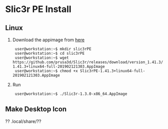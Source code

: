 
# Slic3r PE Install

## Linux
1. Download the appimage from [here](https://github.com/prusa3d/Slic3r/releases/tag/version_1.41.3)
    
        user@workstation:~$ mkdir slic3rPE
        user@workstation:~$ cd slic3rPE
        user@workstation:~$ wget https://github.com/prusa3d/Slic3r/releases/download/version_1.41.3/Slic3rPE-1.41.3+linux64-full-201902121303.AppImage
        user@workstation:~$ chmod +x Slic3rPE-1.41.3+linux64-full-201902121303.AppImage
2. Run

        user@workstation:~$ ./Slic3r-1.3.0-x86_64.AppImage

## Make Desktop Icon
??
.local/share/??
<!--stackedit_data:
eyJoaXN0b3J5IjpbMzM5MDM5MDE4LC0xMzUyMDgwODE5XX0=
-->
